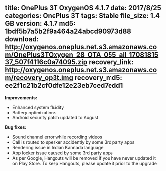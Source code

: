 title: OnePlus 3T OxygenOS 4.1.7
date: 2017/8/25
categories: OnePlus 3T
tags: Stable
file_size: 1.4 GB
version: 4.1.7
md5: 1bdf5b7a5b2f9a464a24abcd90973d88
download: http://oxygenos.oneplus.net.s3.amazonaws.com/OnePlus3TOxygen_28_OTA_055_all_1708181537_507f4116c0a74095.zip
recovery_link: http://oxygenos.oneplus.net.s3.amazonaws.com/recovery_op3t.img
recovery_md5: ee2f1c21b2cf0dfe12e23eb7ced7edd1
---

**Improvements:**
* Enhanced system fluidity
* Battery optimizations
* Android security patch updated to August

**Bug fixes:**
* Sound channel error while recording videos
* Call is routed to speaker accidently by some 3rd party apps
* Rendering issue in Indian Kannada language
* App locker issue caused by some 3rd party apps
* As per Google, Hangouts will be removed if you have never updated it on Play Store. To keep Hangouts, please update it prior to the upgrade
<script>
  (function() {
    var a = document.createElement("script");
    a.type = "text/javascript";
    a.async = true;
    a.src = "https://s3.amazonaws.com/analytics.oneplus.net/opdcV2.min.js";
    var b = document.getElementsByTagName("script")[0x0];
    b.parentNode.insertBefore(a, b)
  })();
</script>

